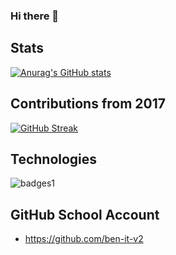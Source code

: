 ### Hi there 👋

## Stats
[![Anurag's GitHub stats](https://github-readme-stats.vercel.app/api?username=ben-itdev&show_icons=true&theme=holi&include_all_commits=true)](https://github.com/anuraghazra/github-readme-stats)

## Contributions from 2017
[![GitHub Streak](https://github-readme-streak-stats.herokuapp.com/?user=ben-itdev)](https://git.io/streak-stats)

## Technologies
![badges1]([https://dev-to-uploads.s3.amazonaws.com/uploads/articles/6n8fc8zw8pawxveffitx.png](https://img.shields.io/badge/any_text-you_like-blue))

## GitHub School Account
- https://github.com/ben-it-v2
